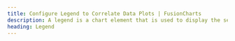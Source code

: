 ```yaml
---
title: Configure Legend to Correlate Data Plots | FusionCharts
description: A legend is a chart element that is used to display the series name of each dataset in multi-series/combination charts
heading: Legend
---
```


